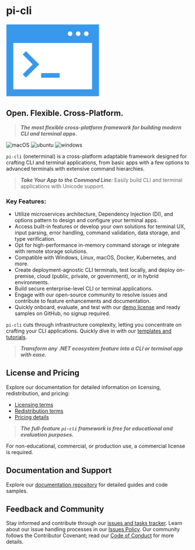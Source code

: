 # pi-cli
![terminal](terminal.png)

## Open. Flexible. Cross-Platform.
> ***The most flexible cross-platform framework for building modern CLI and terminal apps.***

![macOS](https://img.shields.io/badge/macOS-grey?style=flat-square&logo=macos)
![ubuntu](https://img.shields.io/badge/ubuntu-grey?style=flat-square&logo=ubuntu)
![windows](https://img.shields.io/badge/windows-grey?style=flat-square&logo=windows)

`pi-cli` (oneterminal) is a cross-platform adaptable framework designed for crafting CLI and terminal applications, from basic apps with a few options to advanced terminals with extensive command hierarchies.

> ***Take Your App to the Command Line:*** Easily build CLI and terminal applications with Unicode support.

### **Key Features**:
- Utilize microservices architecture, Dependency Injection (DI), and options pattern to design and configure your terminal apps.
- Access built-in features or develop your own solutions for terminal UX, input parsing, error handling, command validation, data storage, and type verification.
- Opt for high-performance in-memory command storage or integrate with remote storage solutions.
- Compatible with Windows, Linux, macOS, Docker, Kubernetes, and more.
- Create deployment-agnostic CLI terminals, test locally, and deploy on-premise, cloud (public, private, or government), or in hybrid environments.
- Build secure enterprise-level CLI or terminal applications.
- Engage with our open-source community to resolve issues and contribute to feature enhancements and documentation.
- Quickly onboard, evaluate, and test with our [demo license](https://docs.perpetualintelligence.com/articles/pi-demo/intro.html) and ready samples on GitHub, no signup required.

`pi-cli` cuts through infrastructure complexity, letting you concentrate on crafting your CLI applications. Quickly dive in with our [templates and tutorials](https://github.com/perpetualintelligence/docs/tree/main/samples/templates/pi-cli).

> ***Transform any .NET ecosystem feature into a CLI or terminal app with ease.***

## License and Pricing
Explore our documentation for detailed information on licensing, redistribution, and pricing:
- [Licensing terms](https://terms.perpetualintelligence.com/articles/licensing.html)
- [Redistribution terms](https://terms.perpetualintelligence.com/articles/redistribution.html)
- [Pricing details](https://www.perpetualintelligence.com/products/picli#pricing)

> ***The full-feature `pi-cli` framework is free for educational and evaluation purposes.***

For non-educational, commercial, or production use, a commercial license is required.

## Documentation and Support
Explore our [documentation repository](https://github.com/perpetualintelligence/docs) for detailed guides and code samples.

## Feedback and Community
Stay informed and contribute through our [issues and tasks tracker](https://github.com/perpetualintelligence/cli/issues). Learn about our issue handling processes in our [Issues Policy](https://terms.perpetualintelligence.com/articles/issues-policy.html). Our community follows the Contributor Covenant; read our [Code of Conduct](https://terms.perpetualintelligence.com/articles/CODE_OF_CONDUCT.html) for more details.
